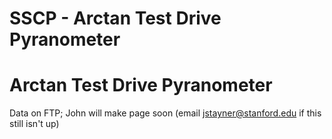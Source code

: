 # SSCP - Arctan Test Drive Pyranometer

# Arctan Test Drive Pyranometer

Data on FTP; John will make page soon (email jstayner@stanford.edu if this still isn't up)

